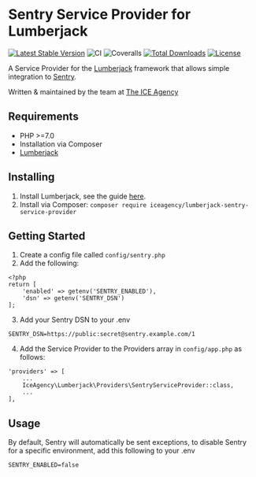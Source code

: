 # Sentry Service Provider for Lumberjack

[![Latest Stable Version](https://poser.pugx.org/iceagency/lumberjack-sentry-service-provider/v/stable)](https://packagist.org/packages/iceagency/lumberjack-sentry-service-provider)
![CI](https://travis-ci.org/ICEAgency/lumberjack-sentry-service-provider.svg?branch=master)
![Coveralls](https://coveralls.io/repos/github/ICEAgency/lumberjack-sentry-service-provider/badge.svg?branch=master)
[![Total Downloads](https://poser.pugx.org/iceagency/lumberjack-sentry-service-provider/downloads)](https://packagist.org/packages/iceagency/lumberjack-sentry-service-provider)
[![License](https://poser.pugx.org/iceagency/lumberjack-sentry-service-provider/license)](https://packagist.org/packages/iceagency/lumberjack-sentry-service-provider)

A Service Provider for the [Lumberjack](https://github.com/Rareloop/lumberjack) framework that allows simple integration to [Sentry](https://sentry.io/).

Written & maintained by the team at [The ICE Agency](https://www.theiceagency.co.uk)

## Requirements

* PHP >=7.0
* Installation via Composer
* [Lumberjack](https://github.com/Rareloop/lumberjack)

## Installing

1. Install Lumberjack, see the guide [here](https://github.com/Rareloop/lumberjack).
2. Install via Composer:
```composer require iceagency/lumberjack-sentry-service-provider```


## Getting Started

1. Create a config file called `config/sentry.php`
2. Add the following:
```
<?php
return [
    'enabled' => getenv('SENTRY_ENABLED'),
    'dsn' => getenv('SENTRY_DSN')
];
```
3. Add your Sentry DSN to your .env

```
SENTRY_DSN=https://public:secret@sentry.example.com/1
```
4. Add the Service Provider to the Providers array in `config/app.php` as follows:
```
'providers' => [
    ...
    IceAgency\Lumberjack\Providers\SentryServiceProvider::class,
    ...
],
```

## Usage

By default, Sentry will automatically be sent exceptions, to disable Sentry for a specific environment, add this following to your .env

```
SENTRY_ENABLED=false
```
